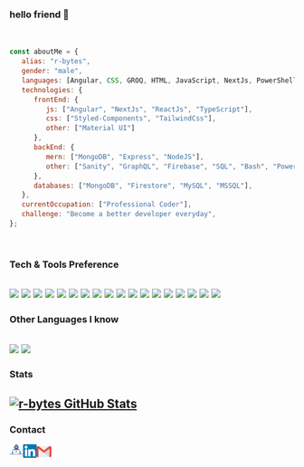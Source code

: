 ### hello friend 👋

<br/>

```javascript
const aboutMe = {
   alias: "r-bytes",
   gender: "male",
   languages: [Angular, CSS, GROQ, HTML, JavaScript, NextJs, PowerShell, ReactJs, SQL, TypeScript],
   technologies: {
      frontEnd: {
         js: ["Angular", "NextJs", "ReactJs", "TypeScript"],
         css: ["Styled-Components", "TailwindCss"],
         other: ["Material UI"]
      },
      backEnd: {
         mern: ["MongoDB", "Express", "NodeJS"],
         other: ["Sanity", "GraphQL", "Firebase", "SQL", "Bash", "PowerShell"]
      },
      databases: ["MongoDB", "Firestore", "MySQL", "MSSQL"],
   },
   currentOccupation: ["Professional Coder"],
   challenge: "Become a better developer everyday",
};
```

<br/>

### Tech & Tools Preference
<img src="https://img.shields.io/badge/-Angular-E34F26?style=flat&logo=angular&logoColor=red"> <img src="https://img.shields.io/badge/-HTML5-E34F26?style=flat&logo=html5&logoColor=white"> <img src="https://img.shields.io/badge/-CSS3-1572B6?style=flat&logo=css3&logoColor=white"> <img src="https://img.shields.io/badge/-JavaScript-eed718?style=flat&logo=javascript&logoColor=ffffff"> <img src="https://img.shields.io/badge/-React-000000?style=flat&logo=react&logoColor=00c8ff"> <img src="http://img.shields.io/badge/-NextJs-F89820?style=flat&logo=nextjs&logoColor=white"> <img src="https://img.shields.io/badge/-MongoDB-4DB33D?style=flat&logo=mongodb&logoColor=FFFFFF"> <img src="https://img.shields.io/badge/-GraphQL-e535ab?style=flat&logo=graphql&logoColor=FFFFFF"> <img src="https://img.shields.io/badge/-MySQL-F29111?style=flat&logo=mysql&logoColor=FFFFFF"> <img src="https://img.shields.io/badge/-Express.js-787878?style=flat"> <img src="https://img.shields.io/badge/-Node.js-3C873A?style=flat&logo=Node.js&logoColor=white"> <img src="https://img.shields.io/badge/-Firebase-FFA611?style=flat&logo=firebase&logoColor=FFFFFF"> <img src="http://img.shields.io/badge/-Sanity-430098?style=flat&logo=sanity&logoColor=white"> <img src="http://img.shields.io/badge/-Git-F1502F?style=flat&logo=git&logoColor=FFFFFF"> <img src="http://img.shields.io/badge/-Github-000000?style=flat&logo=github&logoColor=FFFFFF"> <img src="http://img.shields.io/badge/-VS%20Code-007ACC?style=flat&logo=visual%20studio%20code&logoColor=white"> <img src="http://img.shields.io/badge/-Heroku-430098?style=flat&logo=heroku&logoColor=white"> <img src="http://img.shields.io/badge/-Vercel-black?style=flat&logo=vercel&logoColor=white">
---

### Other Languages I know
<img src="http://img.shields.io/badge/-PowerShell-1572B6?style=flat&logo=powershell&logoColor=white"> <img src="http://img.shields.io/badge/-SQL-F89820?style=flat&logo=powershell&logoColor=white"> 
---

### Stats
[![r-bytes GitHub Stats](https://github-readme-stats.vercel.app/api?username=r-bytes&show_icons=true&count_private=true&theme=dracula)](https://github.com/r-bytes)
---

### Contact
  <a href="https://portfolio.r-bytes.com">
    <img align="left" alt="dev portfolio" width="24px" src="https://github.com/SatYu26/SatYu26/blob/master/Assets/Developer.gif" />
  </a> &nbsp;&nbsp;
  
  <a href="https://www.linkedin.com/in/raymond-van-velse-84346187">
    <img align="left" alt="linked in" width="24px" src="https://github.com/SatYu26/SatYu26/blob/master/Assets/Linkedin.svg" />
  </a> &nbsp;&nbsp;

  <a href="mailto:contact@r-bytes.com">
    <img align="left" alt="ray mail" width="26px" src="https://github.com/SatYu26/SatYu26/blob/master/Assets/Gmail.svg" />
  </a>

